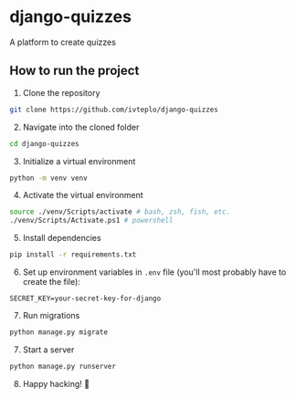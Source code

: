 # django-quizzes
A platform to create quizzes

## How to run the project

1. Clone the repository
```bash
git clone https://github.com/ivteplo/django-quizzes
```

2. Navigate into the cloned folder
```bash
cd django-quizzes
```

3. Initialize a virtual environment
```bash
python -m venv venv
```

4. Activate the virtual environment
```bash
source ./venv/Scripts/activate # bash, zsh, fish, etc.
./venv/Scripts/Activate.ps1 # powershell
```

5. Install dependencies
```bash
pip install -r requirements.txt
```

6. Set up environment variables in `.env` file (you'll most probably have to create the file):
```
SECRET_KEY=your-secret-key-for-django
```

7. Run migrations
```bash
python manage.py migrate
```

7. Start a server
```bash
python manage.py runserver
```

8. Happy hacking! 🎉

